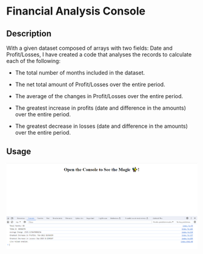 # Financial Analysis Console

## Description

With a given dataset composed of arrays with two fields: Date and Profit/Losses, I have created a code that analyses the records to calculate each of the following:

* The total number of months included in the dataset.

* The net total amount of Profit/Losses over the entire period.

* The average of the changes in Profit/Losses over the entire period.

* The greatest increase in profits (date and difference in the amounts) over the entire period.

* The greatest decrease in losses (date and difference in the amounts) over the entire period.

## Usage

![console screenshot](assets/images/screenshot.PNG)

